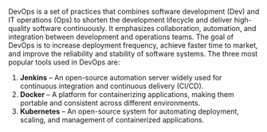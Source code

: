 DevOps is a set of practices that combines software development (Dev) and IT operations (Ops) to shorten the development lifecycle and deliver high-quality software continuously. It emphasizes collaboration, automation, and integration between development and operations teams. The goal of DevOps is to increase deployment frequency, achieve faster time to market, and improve the reliability and stability of software systems.
The three most popular tools used in DevOps are:

1. **Jenkins** – An open-source automation server widely used for continuous integration and continuous delivery (CI/CD).
2. **Docker** – A platform for containerizing applications, making them portable and consistent across different environments.
3. **Kubernetes** – An open-source system for automating deployment, scaling, and management of containerized applications.
